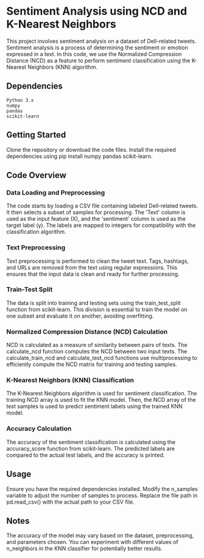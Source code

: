# Sentiment Analysis using NCD and K-Nearest Neighbors

This project involves sentiment analysis on a dataset of Dell-related tweets. Sentiment analysis is a process of determining the sentiment or emotion expressed in a text. In this code, we use the Normalized Compression Distance (NCD) as a feature to perform sentiment classification using the K-Nearest Neighbors (KNN) algorithm.
## Dependencies

    Python 3.x
    numpy
    pandas
    scikit-learn

## Getting Started

Clone the repository or download the code files.
Install the required dependencies using pip install numpy pandas scikit-learn.

## Code Overview

###    Data Loading and Preprocessing

The code starts by loading a CSV file containing labeled Dell-related tweets. It then selects a subset of samples for processing. The 'Text' column is used as the input feature (X), and the 'sentiment' column is used as the target label (y). The labels are mapped to integers for compatibility with the classification algorithm.

###    Text Preprocessing

Text preprocessing is performed to clean the tweet text. Tags, hashtags, and URLs are removed from the text using regular expressions. This ensures that the input data is clean and ready for further processing.

###    Train-Test Split

The data is split into training and testing sets using the train_test_split function from scikit-learn. This division is essential to train the model on one subset and evaluate it on another, avoiding overfitting.

###    Normalized Compression Distance (NCD) Calculation

NCD is calculated as a measure of similarity between pairs of texts. The calculate_ncd function computes the NCD between two input texts. The calculate_train_ncd and calculate_test_ncd functions use multiprocessing to efficiently compute the NCD matrix for training and testing samples.

###    K-Nearest Neighbors (KNN) Classification

The K-Nearest Neighbors algorithm is used for sentiment classification. The training NCD array is used to fit the KNN model. Then, the NCD array of the test samples is used to predict sentiment labels using the trained KNN model.

###    Accuracy Calculation

The accuracy of the sentiment classification is calculated using the accuracy_score function from scikit-learn. The predicted labels are compared to the actual test labels, and the accuracy is printed.

## Usage

Ensure you have the required dependencies installed.
Modify the n_samples variable to adjust the number of samples to process.
Replace the file path in pd.read_csv() with the actual path to your CSV file.

## Notes

The accuracy of the model may vary based on the dataset, preprocessing, and parameters chosen.
You can experiment with different values of n_neighbors in the KNN classifier for potentially better results.
